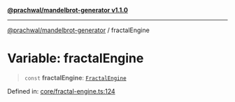 [**@prachwal/mandelbrot-generator v1.1.0**](../README.md)

***

[@prachwal/mandelbrot-generator](../globals.md) / fractalEngine

# Variable: fractalEngine

> `const` **fractalEngine**: [`FractalEngine`](../classes/FractalEngine.md)

Defined in: [core/fractal-engine.ts:124](https://github.com/prachwal/mandelbrot-generator/blob/5b5c3b49b15f9fe9f6b376b7b3d8c1d326229805/src/core/fractal-engine.ts#L124)

